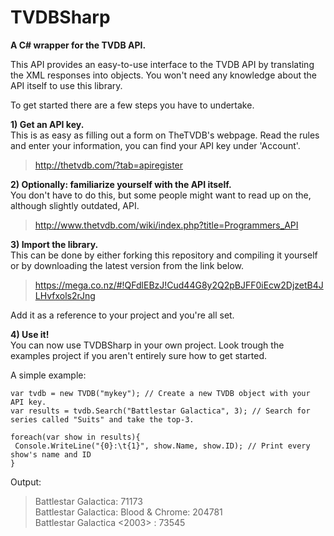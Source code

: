 TVDBSharp
=========

**A C# wrapper for the TVDB API.**

This API provides an easy-to-use interface to the TVDB API by translating the XML responses into objects. 
You won't need any knowledge about the API itself to use this library.

To get started there are a few steps you have to undertake.

**1) Get an API key.**  
This is as easy as filling out a form on TheTVDB's webpage. 
Read the rules and enter your information, you can find your API key under 'Account'.

> http://thetvdb.com/?tab=apiregister

**2) Optionally: familiarize yourself with the API itself.**  
You don't have to do this, but some people might want to read up on the, although slightly outdated, API.

> http://www.thetvdb.com/wiki/index.php?title=Programmers_API

**3) Import the library.**  
This can be done by either forking this repository and compiling it yourself 
or by downloading the latest version from the link below.

> https://mega.co.nz/#!QFdlEBzJ!Cud44G8y2Q2pBJFF0iEcw2DjzetB4JLHvfxols2rJng


Add it as a reference to your project and you're all set.

**4) Use it!**  
You can now use TVDBSharp in your own project.
Look trough the examples project if you aren't entirely sure how to get started.

A simple example:

    var tvdb = new TVDB("mykey"); // Create a new TVDB object with your API key.
    var results = tvdb.Search("Battlestar Galactica", 3); // Search for series called "Suits" and take the top-3.
    
    foreach(var show in results){
     Console.WriteLine("{0}:\t{1}", show.Name, show.ID); // Print every show's name and ID
    }
    
Output:
> Battlestar Galactica:     71173  
> Battlestar Galactica: Blood & Chrome:     204781  
> Battlestar Galactica \<2003\> :     73545  
